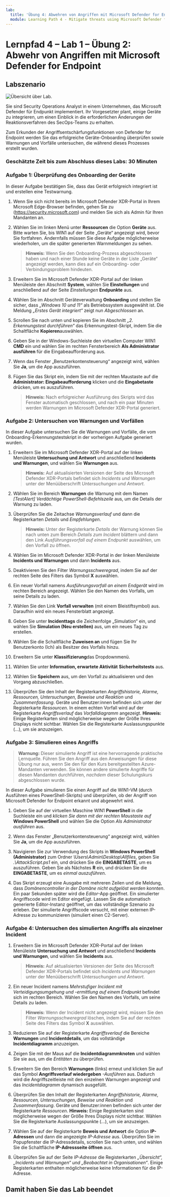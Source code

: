 ```yaml
---
lab:
  title: 'Übung 4: Abwehren von Angriffen mit Microsoft Defender for Endpoint'
  module: Learning Path 4 - Mitigate threats using Microsoft Defender for Endpoint
---
```


# Lernpfad 4 – Lab 1 – Übung 2: Abwehr von Angriffen mit Microsoft Defender for Endpoint

## Labszenario

![Übersicht über Lab.](../Media/SC-200-Lab_Diagrams_Mod2_L1_Ex2_10_19.png)

Sie sind Security Operations Analyst in einem Unternehmen, das Microsoft Defender für Endpunkt implementiert. Ihr Vorgesetzter plant, einige Geräte zu integrieren, um einen Einblick in die erforderlichen Änderungen der Reaktionsverfahren des SecOps-Teams zu erhalten.

Zum Erkunden der Angriffsentschärfungsfunktionen von Defender for Endpoint werden Sie das erfolgreiche Geräte-Onboarding überprüfen sowie Warnungen und Vorfälle untersuchen, die während dieses Prozesses erstellt wurden.

### Geschätzte Zeit bis zum Abschluss dieses Labs: 30 Minuten

### Aufgabe 1: Überprüfung des Onboarding der Geräte

In dieser Aufgabe bestätigen Sie, dass das Gerät erfolgreich integriert ist und erstellen eine Testwarnung.

1. Wenn Sie sich nicht bereits im Microsoft Defender XDR-Portal in Ihrem Microsoft Edge-Browser befinden, gehen Sie zu (<https://security.microsoft.com>) und melden Sie sich als Admin für Ihren Mandanten an.

1. Wählen Sie im linken Menü unter **Ressourcen** die Option **Geräte** aus. Bitte warten Sie, bis WIN1 auf der Seite „Geräte“ angezeigt wird, bevor Sie fortfahren. Andernfalls müssen Sie diese Aufgabe möglicherweise wiederholen, um die später generierten Warnmeldungen zu sehen.

    >**Hinweis:** Wenn Sie den Onboarding-Prozess abgeschlossen haben und nach einer Stunde keine Geräte in der Liste „Geräte“ angezeigt werden, kann dies auf ein Onboarding- oder Verbindungsproblem hindeuten.

1. Erweitern Sie im Microsoft Defender XDR-Portal auf der linken Menüleiste den Abschnitt **System**, wählen Sie **Einstellungen** und anschließend auf der Seite *Einstellungen* **Endpunkte** aus.

1. Wählen Sie im Abschnitt Geräteverwaltung **Onboarding** und stellen Sie sicher, dass *„Windows 10 und 11“* als Betriebssystem ausgewählt ist. Die Meldung *„Erstes Gerät integriert“* zeigt nun *Abgeschlossen* an.

1. Scrollen Sie nach unten und kopieren Sie im Abschnitt *„2. Erkennungstest durchführen“* das Erkennungstest-Skript, indem Sie die Schaltfläche **Kopieren**auswählen.  

1. Geben Sie in der Windows-Suchleiste den virtuellen Computer WIN1 **CMD** ein und wählen Sie im rechten Fensterbereich **Als Administrator ausführen** für die Eingabeaufforderung aus.

1. Wenn das Fenster „Benutzerkontensteuerung“ angezeigt wird, wählen Sie **Ja**, um die App auszuführen. 

1. Fügen Sie das Skript ein, indem Sie mit der rechten Maustaste auf die **Administrator: Eingabeaufforderung** klicken und die **Eingabetaste** drücken, um es auszuführen.

    >**Hinweis:** Nach erfolgreicher Ausführung des Skripts wird das Fenster automatisch geschlossen, und nach ein paar Minuten werden Warnungen im Microsoft Defender XDR-Portal generiert.

### Aufgabe 2: Untersuchen von Warnungen und Vorfällen

In dieser Aufgabe untersuchen Sie die Warnungen und Vorfälle, die vom Onboarding-Erkennungstestskript in der vorherigen Aufgabe generiert wurden.

1. Erweitern Sie im Microsoft Defender XDR-Portal auf der linken Menüleiste **Untersuchung und Antwort** und anschließend **Incidents und Warnungen**, und wählen Sie **Warnungen** aus.

    >**Hinweis:** Auf aktualisierten Versionen der Seite des Microsoft Defender XDR-Portals befindet sich *Incidents und Warnungen* unter der Menüüberschrift *Untersuchungen und Antwort*.

1. Wählen Sie im Bereich **Warnungen** die Warnung mit dem Namen *[TestAlert] Verdächtige PowerShell-Befehlszeile* aus, um die Details der Warnung zu laden.

1. Überprüfen Sie die Zeitachse *Warnungsverlauf* und dann die Registerkarten *Details* und *Empfehlungen*.

    >**Hinweis:** Unter der Registerkarte *Details* der Warnung können Sie nach unten zum Bereich *Details zum Incident* blättern und dann den Link *Ausführungsvorfall auf einem Endpunkt* auswählen, um den Vorfall zu öffnen.

1. Wählen Sie im Microsoft Defender XDR-Portal in der linken Menüleiste **Incidents und Warnungen** und dann **Incidents** aus.

1. Deaktivieren Sie den Filter *Warnungsschweregrad*, indem Sie auf der rechten Seite des Filters das Symbol **X** auswählen.

1. Ein neuer Vorfall namens *Ausführungsvorfall an einem Endgerät* wird im rechten Bereich angezeigt. Wählen Sie den Namen des Vorfalls, um seine Details zu laden.

1. Wählen Sie den Link **Vorfall verwalten** (mit einem Bleistiftsymbol) aus. Daraufhin wird ein neues Fensterblatt angezeigt.

1. Geben Sie unter **Incidenttags** die Zeichenfolge „Simulation“ ein, und wählen Sie **Simulation (Neu erstellen)** aus, um ein neues Tag zu erstellen.

1. Wählen Sie die Schaltfläche **Zuweisen an**  und fügen Sie Ihr Benutzerkonto (Ich) als Besitzer des Vorfalls hinzu.

1. Erweitern Sie unter **Klassifizierung**das Dropdownmenü.

1. Wählen Sie unter **Information, erwartete Aktivität** **Sicherheitstests** aus.

1. Wählen Sie **Speichern** aus, um den Vorfall zu aktualisieren und den Vorgang abzuschließen.

1. Überprüfen Sie den Inhalt der Registerkarten *Angriffshistorie, Alarme, Ressourcen, Untersuchungen, Beweise und Reaktion* und *Zusammenfassung*. Geräte und Benutzer:innen befinden sich unter der Registerkarte *Ressourcen*. In einem echten Vorfall wird auf der Registerkarte *Angriffsverlauf* das *Vorfalldiagramm* angezeigt. **Hinweis:** Einige Registerkarten sind möglicherweise wegen der Größe Ihres Displays nicht sichtbar. Wählen Sie die Registerkarte Auslassungspunkte (…), um sie anzuzeigen.

### Aufgabe 3: Simulieren eines Angriffs

>**Warnung:** Dieser simulierte Angriff ist eine hervorragende praktische Lernquelle. Führen Sie den Angriff aus den Anweisungen für diese Übung nur aus, wenn Sie den für den Kurs bereitgestellten Azure-Mandanten verwenden.  Sie können andere simulierte Angriffe für diesen Mandanten durchführen, *nachdem* dieser Schulungskurs abgeschlossen wurde.

In dieser Aufgabe simulieren Sie einen Angriff auf die WIN1-VM (durch Ausführen eines PowerShell-Skripts) und überprüfen, ob der Angriff von Microsoft Defender for Endpoint erkannt und abgewehrt wird.

1. Geben Sie auf der virtuellen Maschine WIN1 **PowerShell** in die Suchleiste ein und *klicken Sie dann mit der rechten Maustaste auf* **Windows PowerShell** und wählen Sie die Option *Als Administrator ausführen* aus.

1. Wenn das Fenster „Benutzerkontensteuerung“ angezeigt wird, wählen Sie **Ja**, um die App auszuführen.

1. Navigieren Sie zur Verwendung des Skripts in **Windows PowerShell (Administrator)** zum Ordner *\Users\Admin\Desktop\Allfiles*, geben Sie *.\AttackScript.ps1* ein, und drücken Sie die **EINGABETASTE**, um es auszuführen. Geben Sie als Nächstes **R** ein, und drücken Sie die **EINGABETASTE**, um es *einmal auszuführen*.

1. Das Skript erzeugt eine Ausgabe mit mehreren Zeilen und die Meldung, dass *Domänencontroller in der Domäne nicht aufgelöst werden konnten*. Ein paar Sekunden später wird die *Editor*-App geöffnet. Ein simulierter Angriffscode wird im Editor eingefügt. Lassen Sie die automatisch generierte Editor-Instanz geöffnet, um das vollständige Szenario zu erleben. Der simulierte Angriffscode versucht, mit einer externen IP-Adresse zu kommunizieren (simuliert einen C2-Server).

### Aufgabe 4: Untersuchen des simulierten Angriffs als einzelner Incident

1. Erweitern Sie im Microsoft Defender XDR-Portal auf der linken Menüleiste **Untersuchung und Antwort** und anschließend **Incidents und Warnungen**, und wählen Sie **Incidents** aus.

    >**Hinweis:** Auf aktualisierten Versionen der Seite des Microsoft Defender XDR-Portals befindet sich *Incidents und Warnungen* unter der Menüüberschrift *Untersuchungen und Antwort*.

1. Ein neuer Incident namens *Mehrstufiger Incident mit Verteidigungsumgehung und -ermittlung auf einem Endpunkt* befindet sich im rechten Bereich. Wählen Sie den Namen des Vorfalls, um seine Details zu laden.

    >**Hinweis:** Wenn der Incident nicht angezeigt wird, müssen Sie den Filter *Warnungsschweregrad* löschen, indem Sie auf der rechten Seite des Filters das Symbol **X** auswählen.

1. Reduzieren Sie auf der Registerkarte *Angriffsverlauf* die Bereiche **Warnungen** und **Incidentdetails**, um das vollständige **Incidentdiagramm** anzuzeigen.

1. Zeigen Sie mit der Maus auf die **Incidentdiagrammknoten** und wählen Sie sie aus, um die *Entitäten* zu überprüfen.

1. Erweitern Sie den Bereich **Warnungen** (links) erneut und klicken Sie auf das Symbol **Angriffsverlauf wiedergeben** *-Ausführen* aus. Dadurch wird die Angriffszeitleiste mit den einzelnen Warnungen angezeigt und das *Incidentdiagramm* dynamisch ausgefüllt.

1. Überprüfen Sie den Inhalt der Registerkarten *Angriffshistorie, Alarme, Ressourcen, Untersuchungen, Beweise und Reaktion* und *Zusammenfassung*. Geräte und Benutzer:innen befinden sich unter der Registerkarte *Ressourcen*. **Hinweis:** Einige Registerkarten sind möglicherweise wegen der Größe Ihres Displays nicht sichtbar. Wählen Sie die Registerkarte Auslassungspunkte (…), um sie anzuzeigen.

1. Wählen Sie auf der Registerkarte **Beweis und Antwort** die Option **IP-Adressen** und dann die angezeigte *IP-Adresse* aus. Überprüfen Sie im Popupfenster die IP-Adressdetails, scrollen Sie nach unten, und wählen Sie die Schaltfläche **IP-Adressseite öffnen** aus.

1. Überprüfen Sie auf der Seite *IP-Adresse* die Registerkarten *„Übersicht“, „Incidents und Warnungen“ und „Beobachtet in Organisationen“*. Einige Registerkarten enthalten möglicherweise keine Informationen für die IP-Adresse.

## Damit haben Sie das Lab beendet
